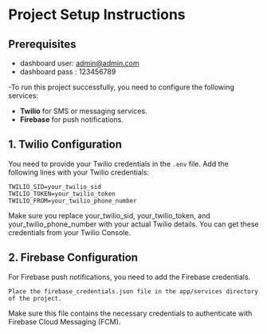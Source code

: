 # Project Setup Instructions

## Prerequisites
- dashboard user: admin@admin.com 
- dashboard pass : 123456789

-To run this project successfully, you need to configure the following services:

- **Twilio** for SMS or messaging services.
- **Firebase** for push notifications.

## 1. Twilio Configuration
You need to provide your Twilio credentials in the `.env` file. Add the following lines with your Twilio credentials:

```env
TWILIO_SID=your_twilio_sid
TWILIO_TOKEN=your_twilio_token
TWILIO_FROM=your_twilio_phone_number
```
Make sure you replace your_twilio_sid, your_twilio_token, and your_twilio_phone_number with your actual Twilio details. You can get these credentials from your Twilio Console.

## 2. Firebase Configuration
For Firebase push notifications, you need to add the Firebase credentials.
```
Place the firebase_credentials.json file in the app/services directory of the project.
```
Make sure this file contains the necessary credentials to authenticate with Firebase Cloud Messaging (FCM).

